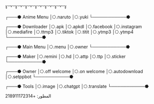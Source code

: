 
 ꒦ ͝ ꒷ ͝ ꒦ ͝ ꒷ ͝ ꒦ ͝ ꒷ ͝ ꒦ ͝ ꒷ ͝ ꒦ ͝ ꒷ ͝ ꒦ ͝ ꒷ ͝ ꒦ 

┌───⭓ Anime Menu
│⭔.naruto
│⭔.yuki
└───────────⭓

┌───⭓ Downloader
│⭔.apk
│⭔.apkdl
│⭔.facebook
│⭔.instagram
│⭔.mediafire
│⭔.ttmp3
│⭔.tiktok
│⭔.titit
│⭔.ytmp3
│⭔.ytmp4
└───────────⭓

┌───⭓ Main Menu
│⭔.menu
│⭔.owner
└───────────⭓

┌───⭓ Maker
│⭔.remini
│⭔.hd
│⭔.attp
│⭔.ttp
│⭔.sticker
└───────────⭓

┌───⭓ Owner
│⭔.off welcome
│⭔.on welcome
│⭔.autodownload
│⭔.setppbot
└───────────⭓

┌───⭓ Tools
│⭔.image
│⭔.chatgpt
│⭔.translate
└───────────⭓

المطور: +218911172314
